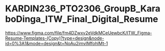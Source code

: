 # KARDIN236_PTO2306_GroupB_KaraboDinga_ITW_Final_Digital_Resume
https://www.figma.com/file/fm4DZwxv2eVdkMCeUewbcK/ITW_Figma-Resume-Templates-(Copy)?type=design&node-id=0%3A1&mode=design&t=NoAu2imvIMfohlMt-1